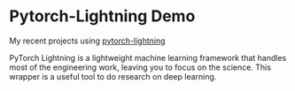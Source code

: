 # Pytorch-Lightning Demo 

My recent projects using [pytorch-lightning](https://github.com/PyTorchLightning/pytorch-lightning)

PyTorch Lightning is a lightweight machine learning framework that handles most of the engineering work, leaving you to focus on the science.
This wrapper is a useful tool to do research on deep learning. 


